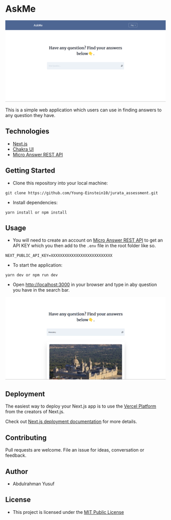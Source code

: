 # AskMe

![AskMe](public/askme.png)

This is a simple web application which users can use in finding answers to any question they have.

## Technologies

- [Next.js](https://nextjs.org)
- [Chakra UI](https://chakra-ui.com)
- [Micro Answer REST API](https://m3o.com/answer)

## Getting Started

- Clone this repository into your local machine:

```git
git clone https://github.com/Young-Einstein10/jurata_assessment.git
```

- Install dependencies:

```git
yarn install or npm install
```

## Usage

- You will need to create an account on [Micro Answer REST API](https://m3o.com/answer) to get an API KEY which you then add to the `.env` file in the root folder like so.

```env
NEXT_PUBLIC_API_KEY=XXXXXXXXXXXXXXXXXXXXXXXXXXX
```

- To start the application:

```git
yarn dev or npm run dev
```

- Open [http://localhost:3000](http://localhost:3000) in your browser and type in aby question you have in the search bar.

![AskMe1](public/askme1.png)

## Deployment

The easiest way to deploy your Next.js app is to use the [Vercel Platform](https://vercel.com/new?utm_medium=default-template&filter=next.js&utm_source=create-next-app&utm_campaign=create-next-app-readme) from the creators of Next.js.

Check out [Next.js deployment documentation](https://nextjs.org/docs/deployment) for more details.

## Contributing

Pull requests are welcome. File an issue for ideas, conversation or feedback.

## Author

- Abdulrahman Yusuf

## License

- This project is licensed under the [MIT Public License](LICENSE)

